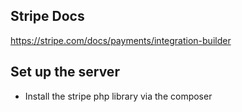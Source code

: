 
## Stripe Docs
https://stripe.com/docs/payments/integration-builder

## Set up the server
- Install the stripe php library via the composer